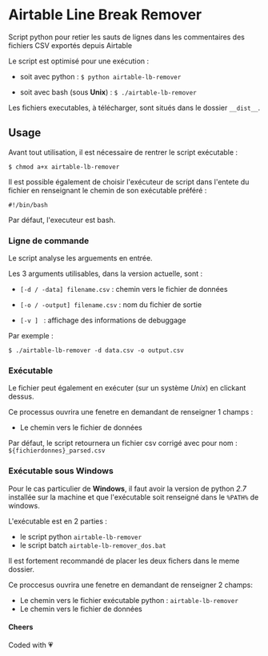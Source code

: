 # Airtable Line Break Remover

Script python pour retier les sauts de lignes dans les commentaires des fichiers CSV exportés depuis Airtable

Le script est optimisé pour une exécution :
* soit avec python : `$ python airtable-lb-remover`

* soit avec bash (sous __Unix__) : `$ ./airtable-lb-remover`

Les fichiers executables, à télécharger, sont situés dans le dossier `__dist__`.

## Usage

Avant tout utilisation, il est nécessaire de rentrer le script exécutable :

```
$ chmod a+x airtable-lb-remover
```

Il est possible également de choisir l'exécuteur de script dans l'entete du fichier en renseignant le chemin de son exécutable préféré :

```
#!/bin/bash

```
Par défaut, l'executeur est bash.

### Ligne de commande

Le script analyse les arguements en entrée.

Les 3 arguments utilisables, dans la version actuelle, sont :

* `[-d / -data] filename.csv` : chemin vers le fichier de données

* `[-o / -output] filename.csv` : nom du fichier de sortie

* `[-v ] ` : affichage des informations de debuggage

Par exemple :
```
$ ./airtable-lb-remover -d data.csv -o output.csv
```

### Exécutable
Le fichier peut également en exécuter (sur un système _Unix_) en clickant dessus.

Ce processus ouvrira une fenetre en demandant de renseigner 1 champs :
* Le chemin vers le fichier de données

Par défaut, le script retournera un fichier csv corrigé avec pour nom : `${fichierdonnes}_parsed.csv`

### Exécutable sous __Windows__
Pour le cas particulier de __Windows__, il faut avoir la version de python _2.7_ installée sur la machine et que l'exécutable soit renseigné dans le `%PATH%` de windows.

L'exécutable est en 2 parties :
* le script python `airtable-lb-remover`
* le script batch `airtable-lb-remover_dos.bat`

Il est fortement recommandé de placer les deux fichers dans le meme dossier.

Ce proccesus ouvrira une fenetre en demandant de renseigner 2 champs:
* Le chemin vers le fichier exécutable python : `airtable-lb-remover`
* Le chemin vers le fichier de données

#### Cheers
Coded with :heartpulse:
